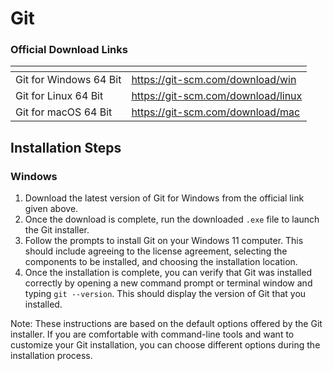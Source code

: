# Git

### Official Download Links

<table data-card-size="large" data-column-title-hidden data-view="cards"><thead><tr><th></th><th data-hidden data-card-target data-type="content-ref"></th></tr></thead><tbody><tr><td>Git for Windows 64 Bit</td><td><a href="https://git-scm.com/download/win">https://git-scm.com/download/win</a></td></tr><tr><td>Git for Linux 64 Bit</td><td><a href="https://git-scm.com/download/linux">https://git-scm.com/download/linux</a></td></tr><tr><td>Git for macOS 64 Bit</td><td><a href="https://git-scm.com/download/mac">https://git-scm.com/download/mac</a></td></tr></tbody></table>

## Installation Steps

### Windows

1. Download the latest version of Git for Windows from the official link given above.
2. Once the download is complete, run the downloaded `.exe` file to launch the Git installer.
3. Follow the prompts to install Git on your Windows 11 computer. This should include agreeing to the license agreement, selecting the components to be installed, and choosing the installation location.
4. Once the installation is complete, you can verify that Git was installed correctly by opening a new command prompt or terminal window and typing `git --version`. This should display the version of Git that you installed.

Note: These instructions are based on the default options offered by the Git installer. If you are comfortable with command-line tools and want to customize your Git installation, you can choose different options during the installation process.

